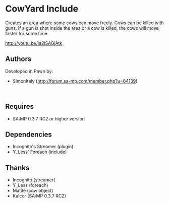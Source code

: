 # CowYard Include
Creates an area where some cows can move freely.
Cows can be killed with guns.
If a gun is shot inside the area or a cow is killed,
the cows will move faster for some time.

http://youtu.be/la2ISAGjAtk

Authors
-------
Developed in Pawn by:
<br />
- SimonItaly (http://forum.sa-mp.com/member.php?u=84139)
<br />

Requires
--------
* SA:MP 0.3.7 RC2 or higher version

Dependencies
------------
* Incognito's Streamer (plugin)
* Y_Less' Foreach (include)

Thanks
------
* Incognito (streamer)
* Y_Less    (foreach)
* Matite    (cow object)
* Kalcor    (SA:MP 0.3.7 RC2)
